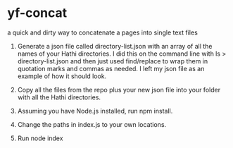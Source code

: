 # yf-concat
a quick and dirty way to concatenate a pages into single text files

1) Generate a json file called directory-list.json with an array of all the names of your Hathi directories. I did this on the command line with ls > directory-list.json and then just used find/replace to wrap them in quotation marks and commas as needed. I left my json file as an example of how it should look.

2) Copy all the files from the repo plus your new json file into your folder with all the Hathi directories.

3) Assuming you have Node.js installed, run npm install.

4) Change the paths in index.js to your own locations.

5) Run node index
